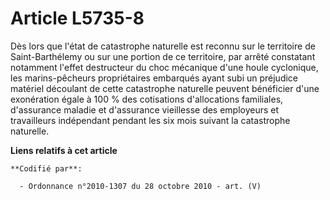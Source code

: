 # Article L5735-8

Dès lors que l'état de catastrophe naturelle est reconnu sur le territoire de Saint-Barthélemy ou sur une portion de ce
territoire, par arrêté constatant notamment l'effet destructeur du choc mécanique d'une houle cyclonique, les marins-pêcheurs
propriétaires embarqués ayant subi un préjudice matériel découlant de cette catastrophe naturelle peuvent bénéficier d'une
exonération égale à 100 % des cotisations d'allocations familiales, d'assurance maladie et d'assurance vieillesse des
employeurs et travailleurs indépendant pendant les six mois suivant la catastrophe naturelle.

**Liens relatifs à cet article**

	**Codifié par**:

	  - Ordonnance n°2010-1307 du 28 octobre 2010 - art. (V)
